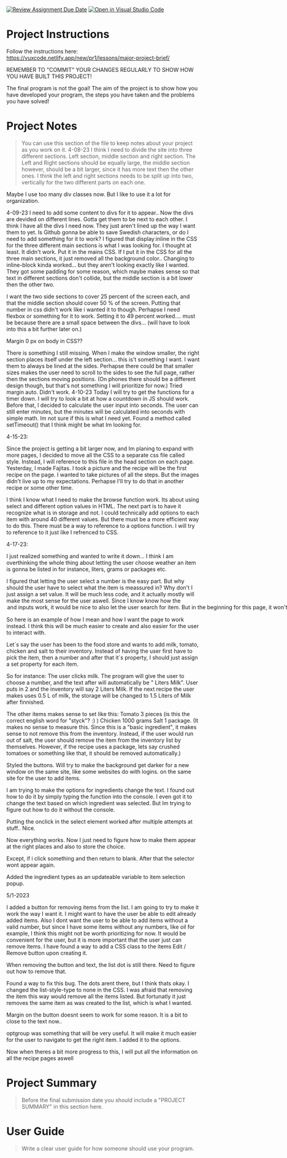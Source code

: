 [![Review Assignment Due Date](https://classroom.github.com/assets/deadline-readme-button-8d59dc4de5201274e310e4c54b9627a8934c3b88527886e3b421487c677d23eb.svg)](https://classroom.github.com/a/9iUTyIJt)
[![Open in Visual Studio Code](https://classroom.github.com/assets/open-in-vscode-c66648af7eb3fe8bc4f294546bfd86ef473780cde1dea487d3c4ff354943c9ae.svg)](https://classroom.github.com/online_ide?assignment_repo_id=10702130&assignment_repo_type=AssignmentRepo)
# Project Instructions
Follow the instructions here: https://vuxcode.netlify.app/new/pr1/lessons/major-project-brief/

REMEMBER TO "COMMIT" YOUR CHANGES REGULARLY TO SHOW HOW YOU HAVE BUILT THIS PROJECT! 

The final program is not the goal! The aim of the project is to show how you have developed your program, the steps you have taken and the problems you have solved!

# Project Notes

> You can use this section of the file to keep notes about your project as you work on it.
4-08-23
I think I need to divide the site into three different sections. Left section, middle section and right section. The Left and Right sections should be equally large, the middle section however, should be a bit larger, since it has more text then the other ones. I think the left and right sections needs to be split up into two, vertically for the two different parts on each one. 

Maybe I use too many div classes now. But I like to use it a lot for organization. 

4-09-23
I need to add some content to divs for it to appear..
Now the divs are devided on different lines. Gotta get them to be next to each other. 
I think I have all the divs I need now. They just aren't lined up the way I want them to yet. 
Is Github gonna be able to save Swedish characters, or do I need to add something for it to work?
I figured that display:inline in the CSS for the three different main sections is what I was looking for.
I thought at least. It didn't work. Put it in the mains CSS. If I put it in the CSS for all the three main sections, it just removed all the background color..
Changing to inline-block kinda worked... but they aren't looking exactly like I wanted. They got some padding for some reason, which maybe makes sense so that text in different sections don't collide, but the middle section is a bit lower then the other two. 

I want the two side sections to cover 25 percent of the screen each, and that the middle section should cover 50 % of the screen. Putting that number in css didn't work like i wanted it to though. Perhapse I need flexbox or something for it to work.
Setting it to 49 percent worked.... must be because there are a small space between the divs... (will have to look into this a bit further later on.)

Margin 0 px on body in CSS?? 

There is something I still missing. When I make the window smaller, the right section places itself under the left section... this is't something I want. I want them to always be lined at the sides. Perhapse there could be that smaller sizes makes the user need to scroll to the sides to see the full page, rather then the sections moving positions. (On phones there should be a different design though, but that's not something I will prioritize for now.)
Tried margin auto. Didn't work.
4-10-23
Today I will try to get the functions for a timer down. 
I will try to look a bit at how a countdown in JS should work. Before that, I decided to calculate the user input into seconds. The user can still enter minutes, but the minutes will be calculated into seconds with simple math. Im not sure if this is what I need yet.
Found a method called setTimeout() that I think might be what Im looking for.

4-15-23:

Since the project is getting a bit larger now, and Im planing to expand with more pages, I decided to move all the CSS to a separate css file called style. Instead, I will reference to this file in the head section on each page.
Yesterday, I made Fajitas. I took a picture and the recipe will be the first recipe on the page. 
I wanted to take pictures of all the steps. But the images didn't live up to my expectations. Perhapse I'll try to do that in another recipe or some other time. 

I think I know what I need to make the browse function work. 
Its about using select and different option values in HTML. The next part is to have it recognize what is in storage and not. I could technically add options to each item with around 40 different values. But there must be a more efficient way to do this. There must be a way to reference to a options function. I will try to reference to it just like I refrenced to CSS. 

4-17-23:

I just realized something and wanted to write it down... I think I am overthinking the whole thing about letting the user choose weather an item is gonna be listed in for instance, liters, grams or packages etc. 

I figured that letting the user select a number is the easy part. But why should the user have to select what the item is meassured in? Why don't I just assign a set value. It will be much less code, and it actually mostly will make the most sense for the user aswell. Since I know know how the <Option> and <Select> inputs work, it would be nice to also let the user search for item. But in the beginning for this page, it won't be essential since it won't be that large for now... 

So here is an example of how I mean and how I want the page to work instead. I think this will be much easier to create and also easier for the user to interact with.

Let´s say the user has been to the food store and wants to add milk, tomato, chicken and salt to their inventory.
Instead of having the user first have to pick the item, then a number and after that it´s property, I should just assign a set property for each item.

So for instance:
The user clicks milk. 
The program will give the user to choose a number, and the text after will automatically be " Liters Milk". 
User puts in 2 and the inventory will say 2 Liters Milk.
If the next recipe the user makes uses 0.5 L of milk, the storage will be changed to 1.5 Liters of Milk after finnished. 

The other items makes sense to set like this:
Tomato 3 pieces (is this the correct english word for "styck"? :) )
Chicken 1000 grams
Salt 1 package. (It makes no sense to measure this. Since this is a "basic ingredient", it makes sense to not remove this from the inventory. Instead, if the user would run out of salt, the user should remove the item from the inventory list by themselves. However, if the recipe uses a package, lets say crushed tomatoes or something like that, it should be removed automatically.)


Styled the buttons. Will try to make the background get darker for a new window on the same site, like some websites do with logins. on the same site for the user to add items.

I am trying to make the options for ingredients change the text. I found out how to do it by simply typing the function into the console. I even got it to change the text based on which ingredient was selected. But Im trying to figure out how to do it without the console. 

Putting the onclick in the select element worked after multiple attempts at stuff.. Nice.

Now everything works. Now I just need to figure how to make them appear at the right places and also to store the choice. 

Except, if i click something and then return to blank. After that the selector wont appear again.

Added the ingredient types as an updateable variable to item selection popup. 

5/1-2023

I added a button for removing items from the list. I am going to try to make it work the way I want it. I might want to have the user be able to edit already added items. Also I dont want the user to be able to add items without a valid number, but since I have some items without any numbers, like oil for example, I think this might not be worth prioritizing for now. It would be convenient for the user, but it is more important that the user just can remove items. I have found a way to add a CSS class to the items Edit / Remove button upon creating it. 

When removing the button and text, the list dot is still there. Need to figure out how to remove that.

Found a way to fix this bug. The dots arent there, but I think thats okay. I changed the list-style-type to none in the CSS.
I was afraid that removing the item this way would remove all the items listed. But fortunatly it just removes the same item as was created to the list, which is what I wanted.

Margin on the button doesnt seem to work for some reason. It is a bit to close to the text now..

optgroup was something that will be very useful. It will make it much easier for the user to navigate to get the right item. I added it to the options.

Now when theres a bit more progress to this, I will put all the information on all the recipe pages aswell
# Project Summary

> Before the final submission date you should include a "PROJECT SUMMARY" in this section here. 

# User Guide

> Write a clear user guide for how someone should use your program.
